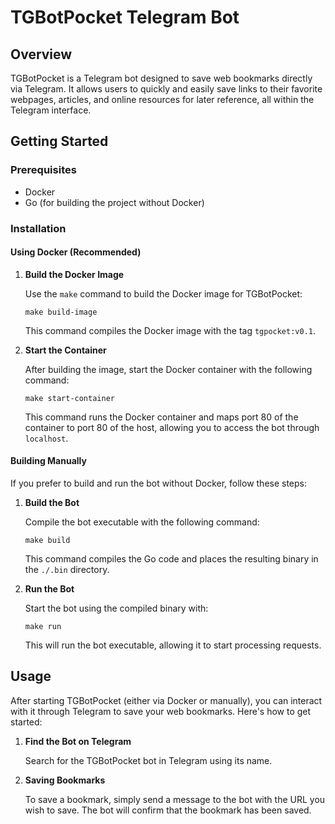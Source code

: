 # TGBotPocket Telegram Bot

## Overview
TGBotPocket is a Telegram bot designed to save web bookmarks directly via Telegram. It allows users to quickly and easily save links to their favorite webpages, articles, and online resources for later reference, all within the Telegram interface.

## Getting Started

### Prerequisites
- Docker
- Go (for building the project without Docker)

### Installation

#### Using Docker (Recommended)
1. **Build the Docker Image**

   Use the `make` command to build the Docker image for TGBotPocket:
   ```
   make build-image
   ```
   This command compiles the Docker image with the tag `tgpocket:v0.1`.

2. **Start the Container**

   After building the image, start the Docker container with the following command:
   ```
   make start-container
   ```
   This command runs the Docker container and maps port 80 of the container to port 80 of the host, allowing you to access the bot through `localhost`.

#### Building Manually
If you prefer to build and run the bot without Docker, follow these steps:

1. **Build the Bot**

   Compile the bot executable with the following command:
   ```
   make build
   ```
   This command compiles the Go code and places the resulting binary in the `./.bin` directory.

2. **Run the Bot**

   Start the bot using the compiled binary with:
   ```
   make run
   ```
   This will run the bot executable, allowing it to start processing requests.

## Usage

After starting TGBotPocket (either via Docker or manually), you can interact with it through Telegram to save your web bookmarks. Here's how to get started:

1. **Find the Bot on Telegram**

   Search for the TGBotPocket bot in Telegram using its name.

2. **Saving Bookmarks**

   To save a bookmark, simply send a message to the bot with the URL you wish to save. The bot will confirm that the bookmark has been saved.




